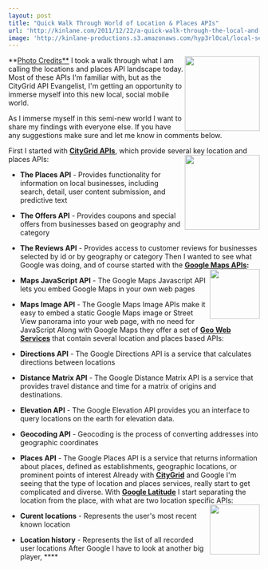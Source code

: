 ```yaml
---
layout: post
title: "Quick Walk Through World of Location & Places APIs"
url: 'http://kinlane.com/2011/12/22/a-quick-walk-through-the-local-and-places-api-landscape/'
image: 'http://kinlane-productions.s3.amazonaws.com/hyp3rl0cal/local-search-map-pin.png'
---
```


[<img class="c1" src="http://kinlane-productions.s3.amazonaws.com/hyp3rl0cal/local-search-map-pin.png" alt="" width="150" align="right" />][1]

**[Photo Credits**][1]
I took a walk through what I am calling the locations and places API landscape today. Most of these APIs I'm familiar with, but as the CityGrid API Evangelist, I'm getting an opportunity to immerse myself into this new local, social mobile world.

As I immerse myself in this semi-new world I want to share my findings with everyone else. If you have any suggestions make sure and let me know in comments below.

First I started with **[CityGrid APIs][2]**, which provide several key location and places APIs: [<img src="http://kinlane-productions.s3.amazonaws.com/citygrid/citygrid_logo_200.png" alt="" width="150" align="right" />][3]

  * **The Places API** \- Provides functionality for information on local businesses, including search, detail, user content submission, and predictive text
  * **The Offers API** \- Provides coupons and special offers from businesses based on geography and category
  * **The Reviews API** \- Provides access to customer reviews for businesses selected by id or by geography or category
Then I wanted to see what Google was doing, and of course started with the **[Google Maps APIs][4]:** [<img src="http://kinlane-productions.s3.amazonaws.com/google/Google-Maps-Logo.jpg" alt="" width="100" align="right" />][5]

  * **Maps JavaScript API** \- The Google Maps Javascript API lets you embed Google Maps in your own web pages
  * **Maps Image API** \- The Google Maps Image APIs make it easy to embed a static Google Maps image or Street View panorama into your web page, with no need for JavaScript
Along with Google Maps they offer a set of **[Geo Web Services][6]** that contain several location and places based APIs:

  * **Directions API** \- The Google Directions API is a service that calculates directions between locations
  * **Distance Matrix API** \- The Google Distance Matrix API is a service that provides travel distance and time for a matrix of origins and destinations.
  * **Elevation API** \- The Google Elevation API provides you an interface to query locations on the earth for elevation data.
  * **Geocoding API** \- Geocoding is the process of converting addresses into geographic coordinates
  * **Places API** \- The Google Places API is a service that returns information about places, defined as establishments, geographic locations, or prominent points of interest
Already with **[CityGrid][7]** and Google I'm seeing that the type of location and places services, really start to get complicated and diverse. With **[Google Latitude][8]** I start separating the location from the place, with what are two location specific APIs:[<img src="http://kinlane-productions.s3.amazonaws.com/google/google_latitude_icon.jpeg" alt="" width="100" align="right" />][8]

  * **Curent locations** \- Represents the user's most recent known location
  * **Location history** \- Represents the list of all recorded user locations
After Google I have to look at another big player, ****

   [1]: http://www.designdelux.com/
   [2]: http://developer.citygridmedia.com/ (CityGrid APIs)
   [3]: http://developer.citygridmedia.com/
   [4]: http://code.google.com/apis/maps/index.html (Google Maps API)
   [5]: http://code.google.com/apis/maps/
   [6]: http://code.google.com/apis/maps/documentation/geocoding/ (Geo Web Services)
   [7]: http://www.citygrid.com (CityGrid)
   [8]: http://code.google.com/apis/latitude/
